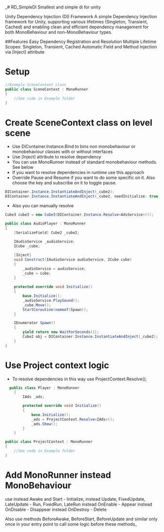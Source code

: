 _# RD_SimpleDI
Smallest and simple di for unity

Unity Dependency Injection (DI) Framework
A simple Dependency Injection framework for Unity, supporting various lifetimes (Singleton, Transient, Cached) and enabling clean and efficient dependency management for both MonoBehaviour and non-MonoBehaviour types.

##Features
Easy Dependency Registration and Resolution
Multiple Lifetime Scopes: Singleton, Transient, Cached
Automatic Field and Method Injection via [Inject] attribute

# Setup

```C#
//Exemple SceneContext class
public class SceneContext : MonoRunner
{
    //See code in Example folder
}
```

# Create SceneContext class on level scene
- Use DIContainer.Instance.Bind to bins non monobehaviour or monobehaviour classes with or without interfaces
- Use [Inject] attribute to resolve dependency
- You can use MonoRunner instead of standard monobehaviour methods. See below
- If you want to resolve dependencies in runtime use this approach
- Override Pause and Resume if you want to do some specific on it. Also choose the key and subscribe on it to
toggle pause.
  
```C#
DIContainer.Instance.InstantiateAndInject(_cube2);
DIContainer.Instance.InstantiateAndInject(_cube2, needInitialize: true);
```

- Also you can manually resolve

```C#
Cube3 cube3 = new Cube3(DIContainer.Instance.Resolve<AdsService>());
```

```C#
public class AudioPlayer : MonoRunner
{
    [SerializeField] Cube2 _cube2;
    
    IAudioService _audioService;
    ICube _cube;

    [Inject]
    void Construct(IAudioService audioService, ICube cube)
    {
        _audioService = audioService;
        _cube = cube;
    }
    
    protected override void Initialize()
    {
        base.Initialize();
        _audioService.PlaySound();
        _cube.Move();
        StartCoroutine(nameof(Spawn));
    }

    IEnumerator Spawn()
    {
        yield return new WaitForSeconds(1);
        Cube2 obj = DIContainer.Instance.InstantiateAndInject(_cube2);
    }
}
```

# Use Project context logic

- To resolve dependencies in this way use ProjectContext.Resolve<IAds>();
  
```C#
  public class Player : MonoRunner
    {
        IAds _ads;

        protected override void Initialize()
        {
            base.Initialize();
            _ads = ProjectContext.Resolve<IAds>();
            _ads.Show();
        }
    }
```

```C#
public class ProjectContext : MonoRunner
{
    //See code in Example folder
}
```

# Add MonoRunner instead MonoBehaviour
use instead Awake and Start - Initialize,
instead Update, FixedUpdate, LateUpdate - Run, FixedRun, LateRun
instead OnEnable - Appear
instead OnDisable - Disappear
instead OnDestroy - Delete

Also use methods BeforeAwake, BeforeStart, BeforeUpdate and similar only once in your entry point to call some logic before these methods_

